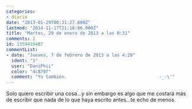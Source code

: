 ```yaml
---
categories:
- diario
date: "2013-01-29T00:31:27.000Z"
lastmod: "2014-11-17T21:18:06.000Z"
title: "Martes, 29 de enero de 2013 a las 0:31"
comments: 1
id: 1359419487
commentList:
- date: "Jueves, 7 de febrero de 2013 a las 4:28"
  ident: "1"
  user: "DaniPhii"
  color: "4c879f"
  comment: "Yo también.                                   -_-\'"
---
```


Solo quiero escribir una cosa...y sin embargo es algo que me costará más de escribir que nada de lo que haya escrito antes...te echo de menos.